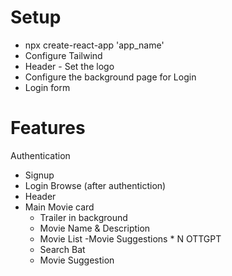 # Setup
- npx create-react-app 'app_name'
- Configure Tailwind
- Header - Set the logo
- Configure the background page for Login 
- Login form 


# Features
Authentication
- Signup
- Login
Browse (after authentiction)
- Header
- Main Movie card
    - Trailer in background
    - Movie Name & Description
    - Movie List
        -Movie Suggestions * N
OTTGPT
    - Search Bat
    - Movie Suggestion